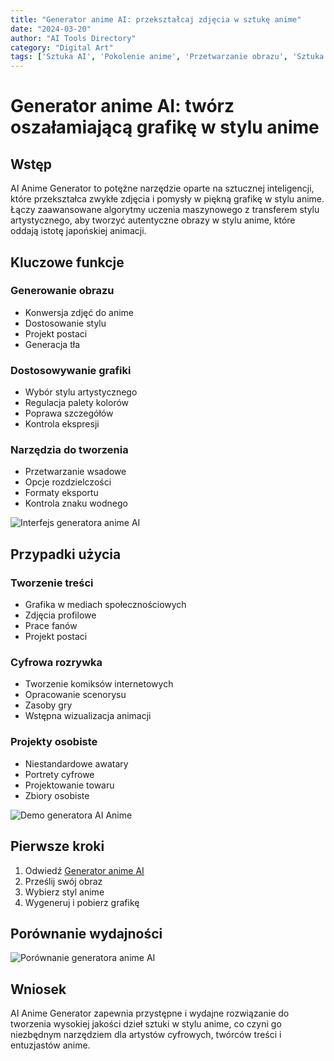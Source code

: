 ```yaml
---
title: "Generator anime AI: przekształcaj zdjęcia w sztukę anime"
date: "2024-03-20"
author: "AI Tools Directory"
category: "Digital Art"
tags: ['Sztuka AI', 'Pokolenie anime', 'Przetwarzanie obrazu', 'Sztuka cyfrowa']
---
```

# Generator anime AI: twórz oszałamiającą grafikę w stylu anime

## Wstęp

AI Anime Generator to potężne narzędzie oparte na sztucznej inteligencji, które przekształca zwykłe zdjęcia i pomysły w piękną grafikę w stylu anime. Łączy zaawansowane algorytmy uczenia maszynowego z transferem stylu artystycznego, aby tworzyć autentyczne obrazy w stylu anime, które oddają istotę japońskiej animacji.

## Kluczowe funkcje

### Generowanie obrazu
- Konwersja zdjęć do anime
- Dostosowanie stylu
- Projekt postaci
- Generacja tła

### Dostosowywanie grafiki
- Wybór stylu artystycznego
- Regulacja palety kolorów
- Poprawa szczegółów
- Kontrola ekspresji

### Narzędzia do tworzenia
- Przetwarzanie wsadowe
- Opcje rozdzielczości
- Formaty eksportu
- Kontrola znaku wodnego

![Interfejs generatora anime AI](/imgs/ai-anime-generator/interface.jpg)

## Przypadki użycia

### Tworzenie treści
- Grafika w mediach społecznościowych
- Zdjęcia profilowe
- Prace fanów
- Projekt postaci

### Cyfrowa rozrywka
- Tworzenie komiksów internetowych
- Opracowanie scenorysu
- Zasoby gry
- Wstępna wizualizacja animacji

### Projekty osobiste
- Niestandardowe awatary
- Portrety cyfrowe
- Projektowanie towaru
- Zbiory osobiste

![Demo generatora AI Anime](/imgs/ai-anime-generator/demo.jpg)

## Pierwsze kroki

1. Odwiedź [Generator anime AI](https://ai-anime-generator.com)
2. Prześlij swój obraz
3. Wybierz styl anime
4. Wygeneruj i pobierz grafikę

## Porównanie wydajności

![Porównanie generatora anime AI](/imgs/ai-anime-generator/comparison.jpg)

## Wniosek

AI Anime Generator zapewnia przystępne i wydajne rozwiązanie do tworzenia wysokiej jakości dzieł sztuki w stylu anime, co czyni go niezbędnym narzędziem dla artystów cyfrowych, twórców treści i entuzjastów anime.